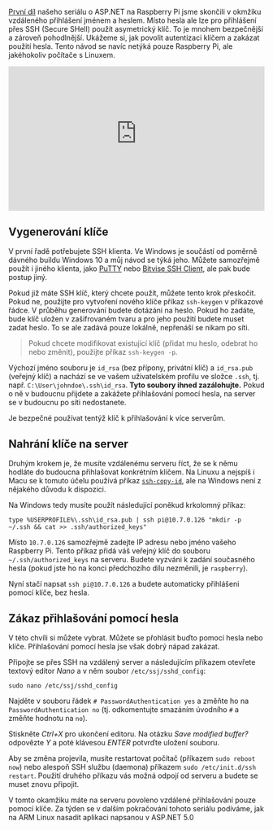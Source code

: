 <!-- dcterms:title = ASP.NET na Raspberry Pi: Autentizace SSH klíčem -->
<!-- dcterms:abstract = První díl našeho seriálu o ASP.NET na Raspberry Pi jsme skončili v okmžiku vzdáleného přihlášení jménem a heslem. Místo hesla ale lze pro přihlášení přes SSH (Secure SHell) použít asymetrický klíč. To je mnohem bezpečnější a zároveň pohodlnější. Ukážeme si, jak povolit autentizaci klíčem a zakázat použití hesla. Tento návod se navíc netýká pouze Raspberry Pi, ale jakéhokoliv počítače s Linuxem. -->
<!-- dcterms:creator = Michal Altair Valášek -->
<!-- x4w:pictureUrl = /perex-pictures/20211021-dotnet-raspi-2.jpg -->
<!-- x4w:pictureWidth = 150 -->
<!-- x4w:pictureHeight = 150 -->
<!-- x4w:coverUrl = /cover-pictures/20211021-dotnet-raspi-2.jpg -->
<!-- x4w:coverCredits = Chunli Ju via Unsplash.com -->
<!-- x4w:category = Z-TECH -->
<!-- x4w:category = IT -->
<!-- x4w:serial = ASP.NET na Raspberry Pi -->
<!-- dcterms:dateAccepted = 2021-10-21 -->

[První díl](https://www.altair.blog/2021/10/dotnet-raspi-1) našeho seriálu o ASP.NET na Raspberry Pi jsme skončili v okmžiku vzdáleného přihlášení jménem a heslem. Místo hesla ale lze pro přihlášení přes SSH (Secure SHell) použít asymetrický klíč. To je mnohem bezpečnější a zároveň pohodlnější. Ukážeme si, jak povolit autentizaci klíčem a zakázat použití hesla. Tento návod se navíc netýká pouze Raspberry Pi, ale jakéhokoliv počítače s Linuxem.

<div style="position:relative;padding-top:56.25%;">
  <iframe src="https://www.youtube-nocookie.com/embed/TtU4HAmmjbs" frameborder="0" allowfullscreen allow="accelerometer; autoplay; encrypted-media; gyroscope; picture-in-picture" style="position:absolute;top:0;left:0;width:100%;height:100%;"></iframe>
</div>

## Vygenerování klíče

V první řadě potřebujete SSH klienta. Ve Windows je součástí od poměrně dávného buildu Windows 10 a můj návod se týká jeho. Můžete samozřejmě použít i jiného klienta, jako [PuTTY](https://www.chiark.greenend.org.uk/~sgtatham/putty/latest.html) nebo [Bitvise SSH Client](https://www.bitvise.com/ssh-client-download), ale pak bude postup jiný.

Pokud již máte SSH klíč, který chcete použít, můžete tento krok přeskočit. Pokud ne, použijte pro vytvoření nového klíče příkaz `ssh-keygen` v příkazové řádce. V průběhu generování budete dotázáni na heslo. Pokud ho zadáte, bude klíč uložen v zašifrovaném tvaru a pro jeho použití budete muset zadat heslo. To se ale zadává pouze lokálně, nepřenáší se nikam po síti.

> Pokud chcete modifikovat existující klíč (přidat mu heslo, odebrat ho nebo změnit), použijte příkaz `ssh-keygen -p`.

Výchozí jméno souboru je `id_rsa` (bez přípony, privátní klíč) a `id_rsa.pub` (veřejný klíč) a nachází se ve vašem uživatelském profilu ve složce `.ssh`, tj. např. `C:\User\johndoe\.ssh\id_rsa`. **Tyto soubory ihned zazálohujte.** Pokud o ně v budoucnu přijdete a zakážete přihlašování pomocí hesla, na server se v budoucnu po síti nedostanete.

Je bezpečné používat tentýž klíč k přihlašování k více serverům.

## Nahrání klíče na server

Druhým krokem je, že musíte vzdálenému serveru říct, že se k němu hodláte do budoucna přihlašovat konkrétním klíčem. Na Linuxu a nejspíš i Macu se k tomuto účelu používá příkaz [`ssh-copy-id`](https://www.ssh.com/academy/ssh/copy-id), ale na Windows není z nějakého důvodu k dispozici.

Na Windows tedy musíte použít následující poněkud krkolomný příkaz:

	type %USERPROFILE%\.ssh\id_rsa.pub | ssh pi@10.7.0.126 "mkdir -p ~/.ssh && cat >> .ssh/authorized_keys"

Místo `10.7.0.126` samozřejmě zadejte IP adresu nebo jméno vašeho Raspberry Pi. Tento příkaz přidá váš veřejný klíč do souboru `~/.ssh/authorized_keys` na serveru. Budete vyzváni k zadání současného hesla (pokud jste ho na konci předchozího dílu nezměnili, je `raspberry`).

Nyní stačí napsat `ssh pi@10.7.0.126` a budete automaticky přihlášeni pomocí klíče, bez hesla.

## Zákaz přihlašování pomocí hesla

V této chvíli si můžete vybrat. Můžete se přohlásit buďto pomocí hesla nebo klíče. Přihlašování pomocí hesla jse však dobrý nápad zakázat.

Připojte se přes SSH na vzdálený server a následujícím příkazem otevřete textový editor _Nano_ a v něm soubor `/etc/ssj/sshd_config`:

	sudo nano /etc/ssj/sshd_config

Najděte v souboru řádek `# PasswordAuthentication yes` a změňte ho na `PasswordAuthentication no` (tj. odkomentujte smazáním úvodního `#` a změňte hodnotu na `no`).

Stiskněte _Ctrl+X_ pro ukončení editoru. Na otázku _Save modified buffer?_ odpovězte _Y_ a poté klávesou _ENTER_ potvrďte uložení souboru.

Aby se změna projevila, musíte restartovat počítač (příkazem `sudo reboot now`) nebo alespoň SSH službu (daemona) příkazem `sudo /etc/init.d/ssh restart`. Použití druhého příkazu vás možná odpojí od serveru a budete se muset znovu připojit.

V tomto okamžiku máte na serveru povoleno vzdálené přihlašování pouze pomocí klíče. Za týden se v dalším pokračování tohoto seriálu podíváme, jak na ARM Linux nasadit aplikaci napsanou v ASP.NET 5.0